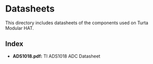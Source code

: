 # Datasheets
This directory includes datasheets of the components used on Turta Modular HAT.

## Index

* __ADS1018.pdf:__ TI ADS1018 ADC Datasheet
